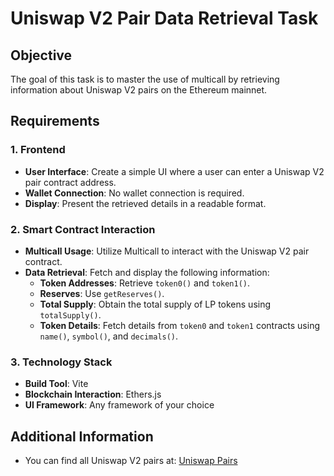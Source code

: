 # Uniswap V2 Pair Data Retrieval Task

## Objective

The goal of this task is to master the use of multicall by retrieving information about Uniswap V2 pairs on the Ethereum mainnet.

## Requirements

### 1. Frontend

-   **User Interface**: Create a simple UI where a user can enter a Uniswap V2 pair contract address.
-   **Wallet Connection**: No wallet connection is required.
-   **Display**: Present the retrieved details in a readable format.

### 2. Smart Contract Interaction

-   **Multicall Usage**: Utilize Multicall to interact with the Uniswap V2 pair contract.
-   **Data Retrieval**: Fetch and display the following information:
    -   **Token Addresses**: Retrieve `token0()` and `token1()`.
    -   **Reserves**: Use `getReserves()`.
    -   **Total Supply**: Obtain the total supply of LP tokens using `totalSupply()`.
    -   **Token Details**: Fetch details from `token0` and `token1` contracts using `name()`, `symbol()`, and `decimals()`.

### 3. Technology Stack

-   **Build Tool**: Vite
-   **Blockchain Interaction**: Ethers.js
-   **UI Framework**: Any framework of your choice

## Additional Information

-   You can find all Uniswap V2 pairs at: [Uniswap Pairs](https://tokenlists.org/token-list?url=https://raw.githubusercontent.com/jab416171/uniswap-pairtokens/master/uniswap_pair_tokens.json)
